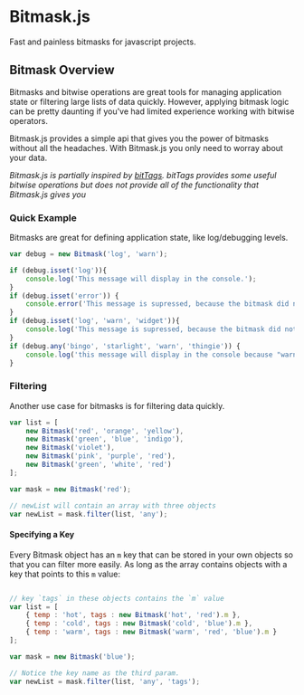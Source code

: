 # Bitmask.js

Fast and painless bitmasks for javascript projects.

## Bitmask Overview
Bitmasks and bitwise operations are great tools for managing application state or filtering large
lists of data quickly.  However, applying bitmask logic can be pretty daunting if you've had limited
experience working with bitwise operators.

Bitmask.js provides a simple api that gives you the power of bitmasks without all the headaches.
With Bitmask.js you only need to worray about your data.

*Bitmask.js is partially inspired by [bitTags](https://github.com/mexitek/bitTags). bitTags provides
some useful bitwise operations but does not provide all of the functionality that Bitmask.js gives
you*

### Quick Example
Bitmasks are great for defining application state, like log/debugging levels.
```javascript
var debug = new Bitmask('log', 'warn');

if (debug.isset('log')){
    console.log('This message will display in the console.');
}
if (debug.isset('error')) {
    console.error('This message is supressed, because the bitmask did not specify "error"');
}
if (debug.isset('log', 'warn', 'widget')){
    console.log('This message is supressed, because the bitmask did not specify "widget"');
}
if (debug.any('bingo', 'starlight', 'warn', 'thingie')) {
    console.log('this message will display in the console because "warn" was set.');
}
```

### Filtering
Another use case for bitmasks is for filtering data quickly.
```javascript
var list = [
    new Bitmask('red', 'orange', 'yellow'),
    new Bitmask('green', 'blue', 'indigo'),
    new Bitmask('violet'),
    new Bitmask('pink', 'purple', 'red'),
    new Bitmask('green', 'white', 'red')
];

var mask = new Bitmask('red');

// newList will contain an array with three objects
var newList = mask.filter(list, 'any');
```

#### Specifying a Key
Every Bitmask object has an `m` key that can be stored in your own objects so that you can filter
more easily.  As long as the array contains objects with a key that points to this `m` value:

```javascript

// key `tags` in these objects contains the `m` value
var list = [
    { temp : 'hot', tags : new Bitmask('hot', 'red').m },
    { temp : 'cold', tags : new Bitmask('cold', 'blue').m },
    { temp : 'warm', tags : new Bitmask('warm', 'red', 'blue').m }
];

var mask = new Bitmask('blue');

// Notice the key name as the third param.
var newList = mask.filter(list, 'any', 'tags');
```